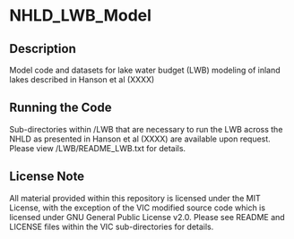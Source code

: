 # NHLD_LWB_Model

## Description
Model code and datasets for lake water budget (LWB) modeling of inland lakes described in Hanson et al (XXXX)

## Running the Code
Sub-directories within /LWB that are necessary to run the LWB across the NHLD as presented in Hanson et al (XXXX) are available upon request. Please view /LWB/README_LWB.txt for details.

## License Note
All material provided within this repository is licensed under the MIT License, with the exception of the VIC modified source code which is licensed under GNU General Public License v2.0. Please see README and LICENSE files within the VIC sub-directories for details.  
 